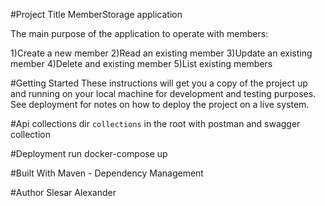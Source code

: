 #Project Title
MemberStorage application

The main purpose of the application to operate with members:

1)Create a new member
2)Read an existing member
3)Update an existing member
4)Delete and existing member
5)List existing members


#Getting Started
These instructions will get you a copy of the project up and running on your local machine for development and testing purposes. See deployment for notes on how to deploy the project on a live system.

#Api collections
dir `collections` in the root  with postman and swagger collection

#Deployment
run docker-compose up 

#Built With
Maven - Dependency Management

#Author
Slesar Alexander


